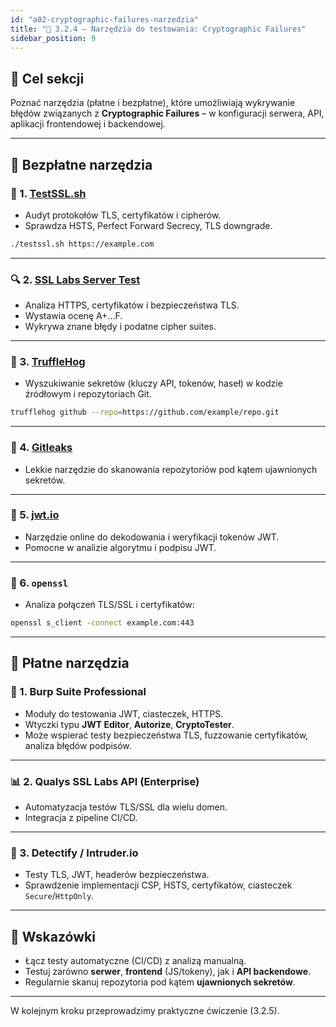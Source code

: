 ```yaml
---
id: "a02-cryptographic-failures-narzedzia"
title: "🧰 3.2.4 – Narzędzia do testowania: Cryptographic Failures"
sidebar_position: 9
---
```


## 🎯 Cel sekcji

Poznać narzędzia (płatne i bezpłatne), które umożliwiają wykrywanie błędów związanych z **Cryptographic Failures** – w konfiguracji serwera, API, aplikacji frontendowej i backendowej.

---

## 🧰 Bezpłatne narzędzia

### 🔎 1. [TestSSL.sh](https://github.com/drwetter/testssl.sh)

- Audyt protokołów TLS, certyfikatów i cipherów.
- Sprawdza HSTS, Perfect Forward Secrecy, TLS downgrade.

```bash
./testssl.sh https://example.com
```

---

### 🔍 2. [SSL Labs Server Test](https://www.ssllabs.com/ssltest/)

- Analiza HTTPS, certyfikatów i bezpieczeństwa TLS.
- Wystawia ocenę A+...F.
- Wykrywa znane błędy i podatne cipher suites.

---

### 🔑 3. [TruffleHog](https://github.com/trufflesecurity/trufflehog)

- Wyszukiwanie sekretów (kluczy API, tokenów, haseł) w kodzie źródłowym i repozytoriach Git.

```bash
trufflehog github --repo=https://github.com/example/repo.git
```

---

### 📜 4. [Gitleaks](https://github.com/gitleaks/gitleaks)

- Lekkie narzędzie do skanowania repozytoriów pod kątem ujawnionych sekretów.

---

### 🧾 5. [jwt.io](https://jwt.io)

- Narzędzie online do dekodowania i weryfikacji tokenów JWT.
- Pomocne w analizie algorytmu i podpisu JWT.

---

### 🧪 6. `openssl`

- Analiza połączeń TLS/SSL i certyfikatów:

```bash
openssl s_client -connect example.com:443
```

---

## 💼 Płatne narzędzia

### 🧪 1. Burp Suite Professional

- Moduły do testowania JWT, ciasteczek, HTTPS.
- Wtyczki typu **JWT Editor**, **Autorize**, **CryptoTester**.
- Może wspierać testy bezpieczeństwa TLS, fuzzowanie certyfikatów, analiza błędów podpisów.

---

### 📊 2. Qualys SSL Labs API (Enterprise)

- Automatyzacja testów TLS/SSL dla wielu domen.
- Integracja z pipeline CI/CD.

---

### 🔐 3. Detectify / Intruder.io

- Testy TLS, JWT, headerów bezpieczeństwa.
- Sprawdzenie implementacji CSP, HSTS, certyfikatów, ciasteczek `Secure`/`HttpOnly`.

---

## 🧠 Wskazówki

- Łącz testy automatyczne (CI/CD) z analizą manualną.
- Testuj zarówno **serwer**, **frontend** (JS/tokeny), jak i **API backendowe**.
- Regularnie skanuj repozytoria pod kątem **ujawnionych sekretów**.

---

W kolejnym kroku przeprowadzimy praktyczne ćwiczenie (3.2.5).
